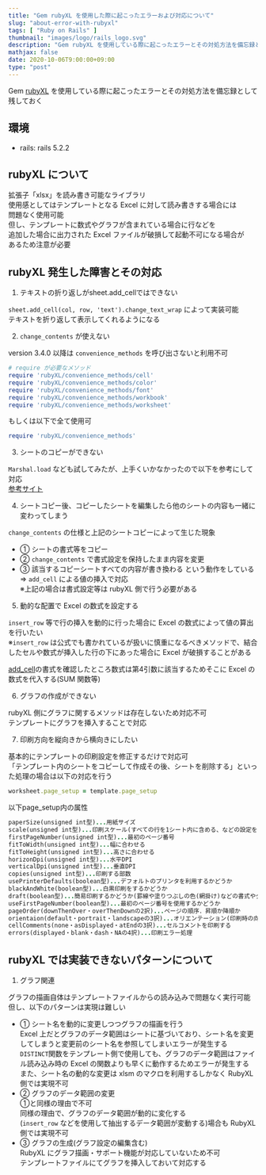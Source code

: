 ```yaml
---
title: "Gem rubyXL を使用した際に起こったエラーおよび対応について"
slug: "about-error-with-rubyxl"
tags: [ "Ruby on Rails" ]
thumbnail: "images/logo/rails_logo.svg"
description: "Gem rubyXL を使用している際に起こったエラーとその対処方法を備忘録として残しておく"
mathjax: false
date: 2020-10-06T9:00:00+09:00
type: "post"
---
```


Gem [rubyXL](https://github.com/weshatheleopard/rubyXL) を使用している際に起こったエラーとその対処方法を備忘録として残しておく

## 環境

* rails: rails 5.2.2

## rubyXL について

拡張子「xlsx」を読み書き可能なライブラリ  
使用感としてはテンプレートとなる Excel に対して読み書きする場合には  
問題なく使用可能  
但し、テンプレートに数式やグラフが含まれている場合に行などを  
追加した場合に出力された Excel ファイルが破損して起動不可になる場合が  
あるため注意が必要

## rubyXL 発生した障害とその対応

1. テキストの折り返しがsheet.add_cellではできない

`sheet.add_cell(col, row, 'text').change_text_wrap` によって実装可能  
テキストを折り返して表示してくれるようになる

2. `change_contents` が使えない

version 3.4.0 以降は `convenience_methods` を呼び出さないと利用不可

```rb
# require が必要なメソッド
require 'rubyXL/convenience_methods/cell'
require 'rubyXL/convenience_methods/color'
require 'rubyXL/convenience_methods/font'
require 'rubyXL/convenience_methods/workbook'
require 'rubyXL/convenience_methods/worksheet'
```

もしくは以下で全て使用可

```rb
require 'rubyXL/convenience_methods'
```

3. シートのコピーができない

`Marshal.load` なども試してみたが、上手くいかなかったので以下を参考にして対応  
[参考サイト](https://stackoverflow.com/questions/29507841/create-multiple-sheets-that-uses-same-template-using-rubyxl)

4. シートコピー後、コピーしたシートを編集したら他のシートの内容も一緒に変わってしまう

`change_contents` の仕様と上記のシートコピーによって生じた現象  

* ① シートの書式等をコピー  
* ② `change_contents` で書式設定を保持したまま内容を変更  
* ③ 該当するコピーシートすべての内容が書き換わる という動作をしている  
=> `add_cell` による値の挿入で対応  
    ※上記の場合は書式設定等は rubyXL 側で行う必要がある

5. 動的な配置で Excel の数式を設定する

`insert_row` 等で行の挿入を動的に行った場合に Excel の数式によって値の算出を行いたい  
※`insert_row` は公式でも書かれているが扱いに慎重になるべきメソッドで、結合したセルや数式が挿入した行の下にあった場合に Excel が破損することがある

[add_cell](https://www.rubydoc.info/gems/rubyXL/1.1.12/RubyXL/Worksheet#add_cell-instance_method)の書式を確認したところ数式は第4引数に該当するためそこに Excel の数式を代入する(SUM 関数等)

6. グラフの作成ができない

rubyXL 側にグラフに関するメソッドは存在しないため対応不可  
テンプレートにグラフを挿入することで対応

7. 印刷方向を縦向きから横向きにしたい

基本的にテンプレートの印刷設定を修正するだけで対応可  
「テンプレート内のシートをコピーして作成その後、シートを削除する」といった処理の場合は以下の対応を行う

```rb
worksheet.page_setup = template.page_setup
```

以下page_setup内の属性

```rb
paperSize(unsigned int型)...用紙サイズ
scale(unsigned int型)...印刷スケール(すべての行を1シート内に含める、などの設定を指す)
firstPageNumber(unsigned int型)...最初のページ番号
fitToWidth(unsigned int型)...幅に合わせる
fitToHeight(unsigned int型)...高さに合わせる
horizonDpi(unsigned int型)...水平DPI
verticalDpi(unsigned int型)...垂直DPI
copies(unsigned int型)...印刷する部数
usePrinterDefaults(boolean型)...デフォルトのプリンタを利用するかどうか
blackAndWhite(boolean型)...白黒印刷をするかどうか
draft(boolean型)...簡易印刷するかどうか(罫線や塗りつぶしの色(網掛け)などの書式やグラフや図形などのオブジェクトを省略して印刷)
useFirstPageNumber(boolean型)...最初のページ番号を使用するかどうか
pageOrder(downThenOver・overThenDownの2択)...ページの順序．昇順か降順か
orientaion(default・portrait・landscapeの3択)...オリエンテーション(印刷時の向き．デフォルト・縦・横)
cellComments(none・asDisplayed・atEndの3択)...セルコメントを印刷する
errors(displayed・blank・dash・NAの4択)...印刷エラー処理
```

## rubyXL では実装できないパターンについて

1. グラフ関連

グラフの描画自体はテンプレートファイルからの読み込みで問題なく実行可能  
但し、以下のパターンは実現は難しい

* ①  シート名を動的に変更しつつグラフの描画を行う  
    Excel 上だとグラフのデータ範囲はシートに基づいており、シート名を変更してしまうと変更前のシート名を参照してしまいエラーが発生する  
    `DISTINCT`関数をテンプレート側で使用しても、グラフのデータ範囲はファイル読み込み時の Excel の関数よりも早くに動作するためエラーが発生する  
    また、シート名の動的な変更は xlsm のマクロを利用するしかなく RubyXL 側では実現不可
* ②  グラフのデータ範囲の変更  
    ①と同様の理由で不可  
    同様の理由で、グラフのデータ範囲が動的に変化する  
    (`insert_row` などを使用して抽出するデータ範囲が変動する)場合も RubyXL 側では実現不可
* ③  グラフの生成(グラフ設定の編集含む)  
    RubyXL にグラフ描画・サポート機能が対応していないため不可  
    テンプレートファイルにてグラフを挿入しておいて対応する
